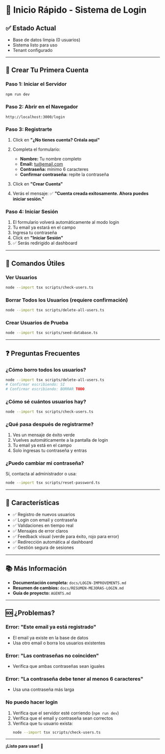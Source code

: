 # 🚀 Inicio Rápido - Sistema de Login

## ✅ Estado Actual
- Base de datos limpia (0 usuarios)
- Sistema listo para uso
- Tenant configurado

---

## 🎯 Crear Tu Primera Cuenta

### Paso 1: Iniciar el Servidor
```bash
npm run dev
```

### Paso 2: Abrir en el Navegador
```
http://localhost:3000/login
```

### Paso 3: Registrarte
1. Click en **"¿No tienes cuenta? Créala aquí"**
2. Completa el formulario:
   - **Nombre:** Tu nombre completo
   - **Email:** tu@email.com
   - **Contraseña:** mínimo 6 caracteres
   - **Confirmar contraseña:** repite la contraseña

3. Click en **"Crear Cuenta"**

4. Verás el mensaje: ✅ **"Cuenta creada exitosamente. Ahora puedes iniciar sesión."**

### Paso 4: Iniciar Sesión
1. El formulario volverá automáticamente al modo login
2. Tu email ya estará en el campo
3. Ingresa tu contraseña
4. Click en **"Iniciar Sesión"**
5. ✅ Serás redirigido al dashboard

---

## 🔧 Comandos Útiles

### Ver Usuarios
```bash
node --import tsx scripts/check-users.ts
```

### Borrar Todos los Usuarios (requiere confirmación)
```bash
node --import tsx scripts/delete-all-users.ts
```

### Crear Usuarios de Prueba
```bash
node --import tsx scripts/seed-database.ts
```

---

## ❓ Preguntas Frecuentes

### ¿Cómo borro todos los usuarios?
```bash
node --import tsx scripts/delete-all-users.ts
# Confirmar escribiendo: SI
# Confirmar escribiendo: BORRAR TODO
```

### ¿Cómo sé cuántos usuarios hay?
```bash
node --import tsx scripts/check-users.ts
```

### ¿Qué pasa después de registrarme?
1. Ves un mensaje de éxito verde
2. Vuelves automáticamente a la pantalla de login
3. Tu email ya está en el campo
4. Solo ingresas tu contraseña y entras

### ¿Puedo cambiar mi contraseña?
Sí, contacta al administrador o usa:
```bash
node --import tsx scripts/reset-password.ts
```

---

## 🎨 Características

- ✅ Registro de nuevos usuarios
- ✅ Login con email y contraseña
- ✅ Validaciones en tiempo real
- ✅ Mensajes de error claros
- ✅ Feedback visual (verde para éxito, rojo para error)
- ✅ Redirección automática al dashboard
- ✅ Gestión segura de sesiones

---

## 📚 Más Información

- **Documentación completa:** `docs/LOGIN-IMPROVEMENTS.md`
- **Resumen de cambios:** `docs/RESUMEN-MEJORAS-LOGIN.md`
- **Guía de proyecto:** `AGENTS.md`

---

## 🆘 ¿Problemas?

### Error: "Este email ya está registrado"
- El email ya existe en la base de datos
- Usa otro email o borra los usuarios existentes

### Error: "Las contraseñas no coinciden"
- Verifica que ambas contraseñas sean iguales

### Error: "La contraseña debe tener al menos 6 caracteres"
- Usa una contraseña más larga

### No puedo hacer login
1. Verifica que el servidor esté corriendo (`npm run dev`)
2. Verifica que el email y contraseña sean correctos
3. Verifica que tu usuario exista:
   ```bash
   node --import tsx scripts/check-users.ts
   ```

---

**¡Listo para usar! 🎉**
